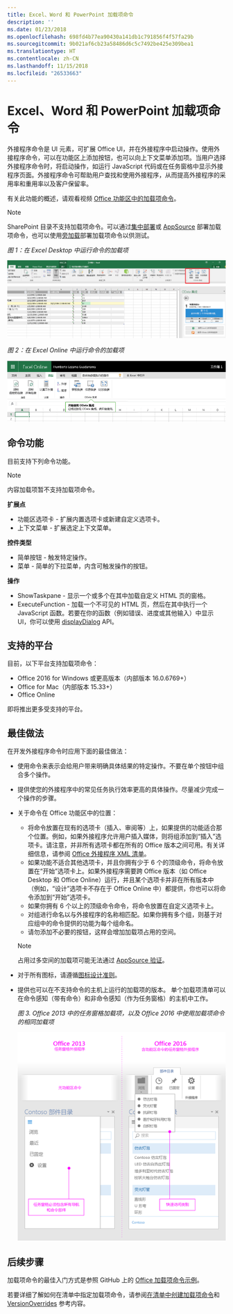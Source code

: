 ```yaml
---
title: Excel、Word 和 PowerPoint 加载项命令
description: ''
ms.date: 01/23/2018
ms.openlocfilehash: 698fd4b77ea90430a141db1c791856f4f57fa29b
ms.sourcegitcommit: 9b021af6cb23a58486d6c5c7492be425e309bea1
ms.translationtype: HT
ms.contentlocale: zh-CN
ms.lasthandoff: 11/15/2018
ms.locfileid: "26533663"
---
```

# <a name="add-in-commands-for-excel-word-and-powerpoint"></a>Excel、Word 和 PowerPoint 加载项命令

外接程序命令是 UI 元素，可扩展 Office UI，并在外接程序中启动操作。使用外接程序命令，可以在功能区上添加按钮，也可以向上下文菜单添加项。当用户选择外接程序命令时，将启动操作，如运行 JavaScript 代码或在任务窗格中显示外接程序页面。外接程序命令可帮助用户查找和使用外接程序，从而提高外接程序的采用率和重用率以及客户保留率。

有关此功能的概述，请观看视频 [Office 功能区中的加载项命令](https://channel9.msdn.com/events/Build/2016/P551)。

> [!NOTE]
> SharePoint 目录不支持加载项命令。可以通过[集中部署](../publish/centralized-deployment.md)或 [AppSource](https://docs.microsoft.com/office/dev/store/submit-to-the-office-store) 部署加载项命令，也可以使用[旁加载](../testing/create-a-network-shared-folder-catalog-for-task-pane-and-content-add-ins.md)部署加载项命令以供测试。 

*图 1：在 Excel Desktop 中运行命令的加载项*

![Excel 中的加载项命令屏幕截图](../images/add-in-commands-1.png)

*图 2：在 Excel Online 中运行命令的加载项*

![Excel Online 中的加载项命令屏幕截图](../images/add-in-commands-2.png)

## <a name="command-capabilities"></a>命令功能
目前支持下列命令功能。

> [!NOTE]
> 内容加载项暂不支持加载项命令。

**扩展点**

- 功能区选项卡 - 扩展内置选项卡或新建自定义选项卡。
- 上下文菜单 - 扩展选定上下文菜单。

**控件类型**

- 简单按钮 - 触发特定操作。
- 菜单 - 简单的下拉菜单，内含可触发操作的按钮。

**操作**

- ShowTaskpane - 显示一个或多个在其中加载自定义 HTML 页的窗格。
- ExecuteFunction - 加载一个不可见的 HTML 页，然后在其中执行一个 JavaScript 函数。若要在你的函数（例如错误、进度或其他输入）中显示 UI，你可以使用 [displayDialog](https://docs.microsoft.com/javascript/api/office/office.ui?view=office-js) API。  

## <a name="supported-platforms"></a>支持的平台

目前，以下平台支持加载项命令：

- Office 2016 for Windows 或更高版本（内部版本 16.0.6769+）
- Office for Mac（内部版本 15.33+）
- Office Online

即将推出更多受支持的平台。

## <a name="best-practices"></a>最佳做法

在开发外接程序命令时应用下面的最佳做法：

- 使用命令来表示会给用户带来明确具体结果的特定操作。不要在单个按钮中组合多个操作。
- 提供使您的外接程序中的常见任务执行效率更高的具体操作。尽量减少完成一个操作的步骤。
- 关于命令在 Office 功能区中的位置：
    - 将命令放置在现有的选项卡（插入、审阅等）上，如果提供的功能适合那个位置。例如，如果外接程序允许用户插入媒体，则将组添加到“插入”选项卡。请注意，并非所有选项卡都在所有的 Office 版本之间可用。有关详细信息，请参阅 [Office 外接程序 XML 清单](../develop/add-in-manifests.md)。 
    - 如果功能不适合其他选项卡，并且你拥有少于 6 个的顶级命令，将命令放置在“开始”选项卡上。如果外接程序需要跨 Office 版本（如 Office Desktop 和 Office Online）运行，并且某个选项卡并非在所有版本中（例如，“设计”选项卡不存在于 Office Online 中）都提供，你也可以将命令添加到“开始”选项卡。  
    - 如果你拥有 6 个以上的顶级命令命令，将命令放置在自定义选项卡上。 
    - 对组进行命名以与外接程序的名称相匹配。如果你拥有多个组，则基于对应组中的命令提供的功能为每个组命名。
    - 请勿添加不必要的按钮，这样会增加加载项占用的空间。

     > [!NOTE]
     > 占用过多空间的加载项可能无法通过 [AppSource 验证](https://docs.microsoft.com/office/dev/store/validation-policies)。

- 对于所有图标，请遵循[图标设计准则](add-in-icons.md)。
- 提供也可以在不支持命令的主机上运行的加载项的版本。 单个加载项清单可以在命令感知（带有命令）和非命令感知（作为任务窗格）的主机中工作。

   *图 3. Office 2013 中的任务窗格加载项，以及 Office 2016 中使用加载项命令的相同加载项*

   ![显示 Office 2013 中的任务窗格加载项，以及 Office 2016 中使用加载项命令的相同加载项的屏幕截图](../images/office-task-pane-add-ins.png)


## <a name="next-steps"></a>后续步骤

加载项命令的最佳入门方式是参照 GitHub 上的 [Office 加载项命令示例](https://github.com/OfficeDev/Office-Add-in-Commands-Samples/)。

若要详细了解如何在清单中指定加载项命令，请参阅[在清单中创建加载项命令](../develop/create-addin-commands.md)和 [VersionOverrides](https://docs.microsoft.com/office/dev/add-ins/reference/manifest/versionoverrides?view=office-js) 参考内容。
